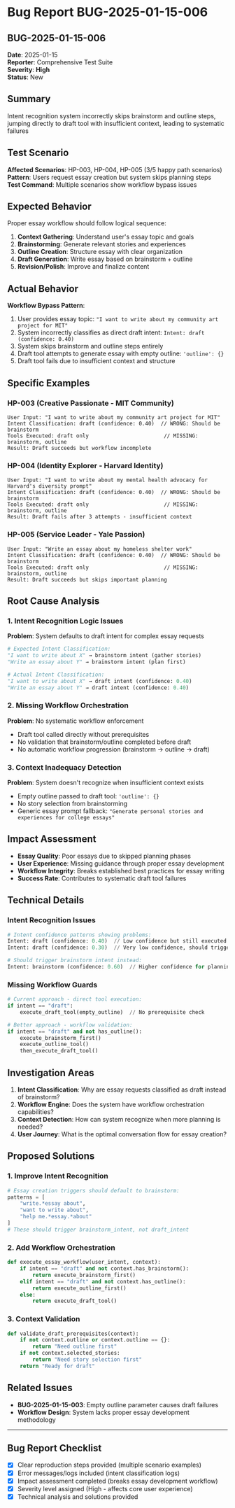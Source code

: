 # Bug Report BUG-2025-01-15-006

## BUG-2025-01-15-006

**Date**: 2025-01-15  
**Reporter**: Comprehensive Test Suite  
**Severity**: **High**  
**Status**: New

## Summary
Intent recognition system incorrectly skips brainstorm and outline steps, jumping directly to draft tool with insufficient context, leading to systematic failures

## Test Scenario
**Affected Scenarios**: HP-003, HP-004, HP-005 (3/5 happy path scenarios)  
**Pattern**: Users request essay creation but system skips planning steps  
**Test Command**: Multiple scenarios show workflow bypass issues

## Expected Behavior
Proper essay workflow should follow logical sequence:
1. **Context Gathering**: Understand user's essay topic and goals
2. **Brainstorming**: Generate relevant stories and experiences  
3. **Outline Creation**: Structure essay with clear organization
4. **Draft Generation**: Write essay based on brainstorm + outline
5. **Revision/Polish**: Improve and finalize content

## Actual Behavior
**Workflow Bypass Pattern**:
1. User provides essay topic: `"I want to write about my community art project for MIT"`
2. System incorrectly classifies as direct draft intent: `Intent: draft (confidence: 0.40)`
3. System skips brainstorm and outline steps entirely
4. Draft tool attempts to generate essay with empty outline: `'outline': {}`
5. Draft tool fails due to insufficient context and structure

## Specific Examples

### HP-003 (Creative Passionate - MIT Community)
```
User Input: "I want to write about my community art project for MIT"
Intent Classification: draft (confidence: 0.40)  // WRONG: Should be brainstorm
Tools Executed: draft only                        // MISSING: brainstorm, outline
Result: Draft succeeds but workflow incomplete
```

### HP-004 (Identity Explorer - Harvard Identity)  
```
User Input: "I want to write about my mental health advocacy for Harvard's diversity prompt"
Intent Classification: draft (confidence: 0.40)  // WRONG: Should be brainstorm  
Tools Executed: draft only                        // MISSING: brainstorm, outline
Result: Draft fails after 3 attempts - insufficient context
```

### HP-005 (Service Leader - Yale Passion)
```
User Input: "Write an essay about my homeless shelter work"
Intent Classification: draft (confidence: 0.40)  // WRONG: Should be brainstorm
Tools Executed: draft only                        // MISSING: brainstorm, outline  
Result: Draft succeeds but skips important planning
```

## Root Cause Analysis

### 1. Intent Recognition Logic Issues
**Problem**: System defaults to draft intent for complex essay requests
```python
# Expected Intent Classification:
"I want to write about X" → brainstorm intent (gather stories)
"Write an essay about Y" → brainstorm intent (plan first)

# Actual Intent Classification:
"I want to write about X" → draft intent (confidence: 0.40)
"Write an essay about Y" → draft intent (confidence: 0.40)
```

### 2. Missing Workflow Orchestration
**Problem**: No systematic workflow enforcement
- Draft tool called directly without prerequisites
- No validation that brainstorm/outline completed before draft
- No automatic workflow progression (brainstorm → outline → draft)

### 3. Context Inadequacy Detection
**Problem**: System doesn't recognize when insufficient context exists
- Empty outline passed to draft tool: `'outline': {}`
- No story selection from brainstorming
- Generic essay prompt fallback: `"Generate personal stories and experiences for college essays"`

## Impact Assessment
- **Essay Quality**: Poor essays due to skipped planning phases  
- **User Experience**: Missing guidance through proper essay development
- **Workflow Integrity**: Breaks established best practices for essay writing
- **Success Rate**: Contributes to systematic draft tool failures

## Technical Details

### Intent Recognition Issues
```python
# Intent confidence patterns showing problems:
Intent: draft (confidence: 0.40)  // Low confidence but still executed
Intent: draft (confidence: 0.30)  // Very low confidence, should trigger planning

# Should trigger brainstorm intent instead:
Intent: brainstorm (confidence: 0.60)  // Higher confidence for planning
```

### Missing Workflow Guards
```python
# Current approach - direct tool execution:
if intent == "draft":
    execute_draft_tool(empty_outline)  // No prerequisite check

# Better approach - workflow validation:
if intent == "draft" and not has_outline():
    execute_brainstorm_first()
    execute_outline_tool()
    then_execute_draft_tool()
```

## Investigation Areas
1. **Intent Classification**: Why are essay requests classified as draft instead of brainstorm?
2. **Workflow Engine**: Does the system have workflow orchestration capabilities?
3. **Context Detection**: How can system recognize when more planning is needed?
4. **User Journey**: What is the optimal conversation flow for essay creation?

## Proposed Solutions

### 1. Improve Intent Recognition
```python
# Essay creation triggers should default to brainstorm:
patterns = [
    "write.*essay about",
    "want to write about", 
    "help me.*essay.*about"
]
# These should trigger brainstorm_intent, not draft_intent
```

### 2. Add Workflow Orchestration
```python
def execute_essay_workflow(user_intent, context):
    if intent == "draft" and not context.has_brainstorm():
        return execute_brainstorm_first()
    elif intent == "draft" and not context.has_outline():
        return execute_outline_first()
    else:
        return execute_draft_tool()
```

### 3. Context Validation
```python
def validate_draft_prerequisites(context):
    if not context.outline or context.outline == {}:
        return "Need outline first"
    if not context.selected_stories:
        return "Need story selection first"
    return "Ready for draft"
```

## Related Issues
- **BUG-2025-01-15-003**: Empty outline parameter causes draft failures
- **Workflow Design**: System lacks proper essay development methodology

---

## Bug Report Checklist
- [x] Clear reproduction steps provided (multiple scenario examples)
- [x] Error messages/logs included (intent classification logs)
- [x] Impact assessment completed (breaks essay development workflow)
- [x] Severity level assigned (High - affects core user experience)
- [x] Technical analysis and solutions provided 